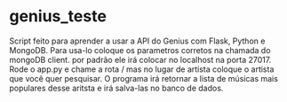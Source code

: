 # genius_teste

Script feito para aprender a usar a API do Genius com Flask, Python e MongoDB.
Para usa-lo coloque os parametros corretos na chamada do mongoDB client. por padrão ele irá colocar no localhost na porta 27017.
Rode o app.py e chame a rota /<artista> mas no lugar de artista coloque o artista que você quer pesquisar.
O programa irá retornar a lista de músicas mais populares desse aritsta e irá salva-las no banco de dados.
